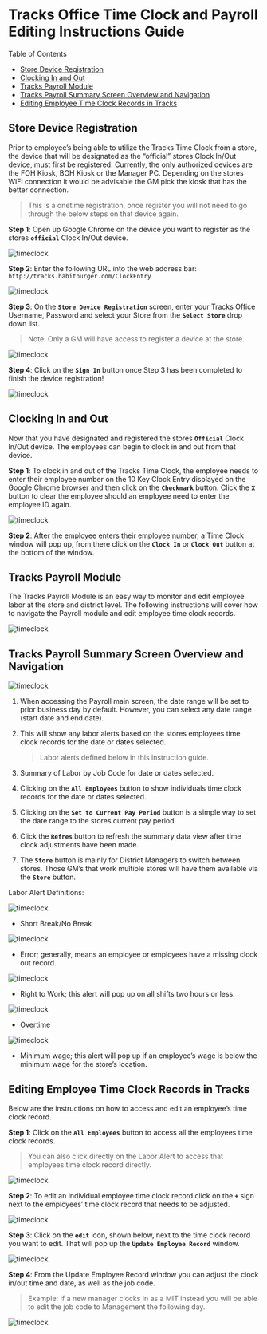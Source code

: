 # Tracks Office Time Clock and Payroll Editing Instructions Guide

Table of Contents

- [Store Device Registration](#store-device-registration)
- [Clocking In and Out](#clocking-in-and-out)
- [Tracks Payroll Module](#tracks-payroll-module)
- [Tracks Payroll Summary Screen Overview and Navigation](#tracks-payroll-summary-screen-overview-and-navigation)
- [Editing Employee Time Clock Records in Tracks](#editing-employee-time-clock-records-in-tracks)

## Store Device Registration

Prior to employee’s being able to utilize the Tracks Time Clock from a store, the device that will be designated as the “official” stores Clock In/Out device, must first be registered. Currently, the only authorized devices are the FOH Kiosk, BOH Kiosk or the Manager PC. Depending on the stores WiFi connection it would be advisable the GM pick the kiosk that has the better connection.
>This is a onetime registration, once register you will not need to go through the below steps on that device again.

**Step 1**: Open up Google Chrome on the device you want to register as the stores **`official`** Clock In/Out device.

![timeclock](/assets/timeclock/google.jpg)

**Step 2**: Enter the following URL into the web address bar: `http://tracks.habitburger.com/ClockEntry`

![timeclock](/assets/timeclock/web.jpg)

**Step 3**: On the **`Store Device Registration`** screen, enter your Tracks Office Username, Password and select your Store from the **`Select Store`** drop down list.

>Note: Only a GM will have access to register a device at the store.

![timeclock](/assets/timeclock/registration.jpg)

**Step 4**: Click on the **`Sign In`** button once Step 3 has been completed to finish the device registration!

![timeclock](/assets/timeclock/good.jpg)

## Clocking In and Out

Now that you have designated and registered the stores **`Official`** Clock In/Out device. The employees can begin to clock in and out from that device.

**Step 1**: To clock in and out of the Tracks Time Clock, the employee needs to enter their employee number on the 10 Key Clock Entry displayed on the Google Chrome browser and then click on the **`Checkmark`** button. Click the **`X`** button to clear the employee should an employee need to enter the employee ID again.

![timeclock](/assets/timeclock/clockentry.jpg)

**Step 2**: After the employee enters their employee number, a Time Clock window will pop up, from there click on the **`Clock In`** or **`Clock Out`** button at the bottom of the window.

## Tracks Payroll Module

The Tracks Payroll Module is an easy way to monitor and edit employee labor at the store and district level. The following instructions will cover how to navigate the Payroll module and edit employee time clock records.

![timeclock](/assets/timeclock/timeclock.jpg)

## Tracks Payroll Summary Screen Overview and Navigation

![timeclock](/assets/timeclock/payroll.jpg)

1. When accessing the Payroll main screen, the date range will be set to prior business day by default. However, you can select any date range (start date and end date).

2. This will show any labor alerts based on the stores employees time clock records for the date or dates selected. 

    > Labor alerts defined below in this instruction guide.

3. Summary of Labor by Job Code for date or dates selected.

4. Clicking on the **`All Employees`** button to show individuals time clock records for the date or dates selected.

5. Clicking on the **`Set to Current Pay Period`** button is a simple way to set the date range to the stores current pay period.

6. Click the **`Refres`** button to refresh the summary data view after time clock adjustments have been made.

7. The **`Store`** button is mainly for District Managers to switch between stores. Those GM’s that work multiple stores will have them available via the **`Store`** button.

Labor Alert Definitions:

![timeclock](/assets/timeclock/sbnb.jpg)
- Short Break/No Break

![timeclock](/assets/timeclock/er.jpg)
- Error; generally, means an employee or employees have a missing clock out record.
  
![timeclock](/assets/timeclock/rw.jpg)
- Right to Work; this alert will pop up on all shifts two hours or less. 

![timeclock](/assets/timeclock/ot.jpg)
- Overtime
  
![timeclock](/assets/timeclock/mw.jpg)
- Minimum wage; this alert will pop up if an employee’s wage is below the minimum wage for the store’s location.

## Editing Employee Time Clock Records in Tracks

Below are the instructions on how to access and edit an employee’s time clock record.

**Step 1**: Click on the **`All Employees`** button to access all the employees time clock records.

>You can also click directly on the Labor Alert to access that employees time clock record directly.

![timeclock](/assets/timeclock/allemployees.jpg)

**Step 2**: To edit an individual employee time clock record click on the **`+`** sign next to the employees’ time clock record that needs to be adjusted.

![timeclock](/assets/timeclock/edit.jpg)

**Step 3**: Click on the **`edit`** icon, shown below, next to the time clock record you want to edit. That will pop up the **`Update Employee Record`** window.

![timeclock](/assets/timeclock/updateemployee.jpg)

**Step 4**: From the Update Employee Record window you can adjust the clock in/out time and date, as well as the job code.

>Example: If a new manager clocks in as a MIT instead you will be able to edit the job code to Management the following day.

![timeclock](/assets/timeclock/record.jpg)